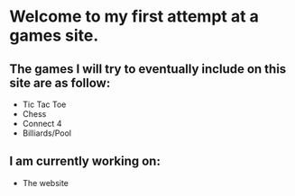# Welcome to my first attempt at a games site.



## The games I will try to eventually include on this site are as follow:

- Tic Tac Toe
- Chess
- Connect 4
- Billiards/Pool


## I am currently working on:
- The website